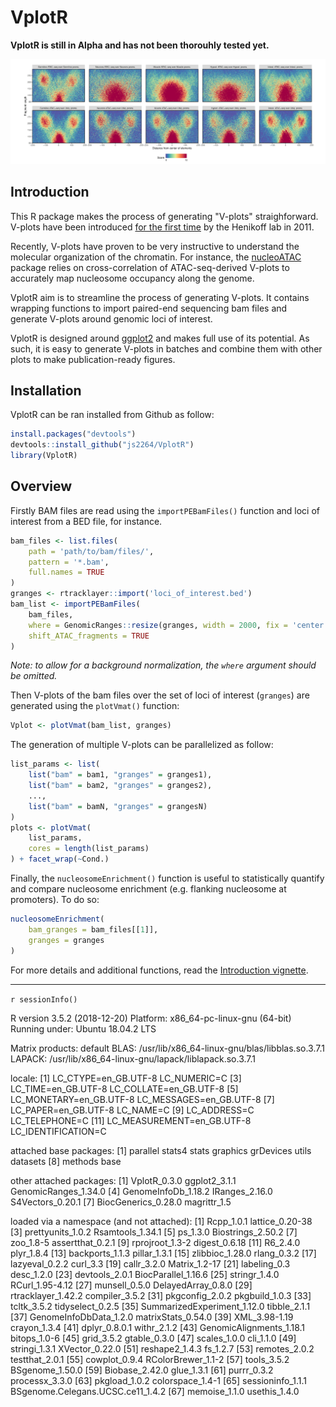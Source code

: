 # VplotR

**VplotR is still in Alpha and has not been thorouhly tested yet.**

![VplotR](examples/png/Comparison_tissue-specific-normalized-Vmats.png)

## Introduction

This R package makes the process of generating "V-plots" straighforward. 
V-plots have been introduced 
[for the first time](https://www.ncbi.nlm.nih.gov/pmc/articles/PMC3215028/) 
by the Henikoff lab in 2011.  

Recently, V-plots have proven to be very instructive to understand the molecular 
organization of the chromatin. For instance, the 
[nucleoATAC]((https://genome.cshlp.org/content/early/2015/08/27/gr.192294.115)) 
package relies on cross-correlation of ATAC-seq-derived V-plots to accurately map 
nucleosome occupancy along the genome.

VplotR aim is to streamline the process of generating V-plots. 
It contains wrapping functions to import paired-end sequencing bam files and 
generate V-plots around genomic loci of interest.

VplotR is designed around [ggplot2](https://ggplot2.tidyverse.org/) 
and makes full use of its potential. As such, it is easy to generate V-plots 
in batches and combine them with other plots to make publication-ready figures.

## Installation

VplotR can be ran installed from Github as follow:

```r
install.packages("devtools")
devtools::install_github("js2264/VplotR")
library(VplotR)
```

## Overview

Firstly BAM files are read using the `importPEBamFiles()` function and loci of
interest from a BED file, for instance.

```r
bam_files <- list.files(
    path = 'path/to/bam/files/', 
    pattern = '*.bam', 
    full.names = TRUE
)
granges <- rtracklayer::import('loci_of_interest.bed')
bam_list <- importPEBamFiles(
    bam_files, 
    where = GenomicRanges::resize(granges, width = 2000, fix = 'center'), 
    shift_ATAC_fragments = TRUE
)
```

*Note: to allow for a background normalization, the `where` argument should be 
omitted.*

Then V-plots of the bam files over the set of loci of interest (`granges`) 
are generated using the `plotVmat()` function:

```r
Vplot <- plotVmat(bam_list, granges)
```

The generation of multiple V-plots can be parallelized as follow:

```r
list_params <- list(
    list("bam" = bam1, "granges" = granges1), 
    list("bam" = bam2, "granges" = granges2), 
    ..., 
    list("bam" = bamN, "granges" = grangesN)
)
plots <- plotVmat(
    list_params, 
    cores = length(list_params)
) + facet_wrap(~Cond.)
```

Finally, the `nucleosomeEnrichment()` function is useful to statistically quantify 
and compare nucleosome enrichment (e.g. flanking nucleosome at promoters). To do so:

```r
nucleosomeEnrichment(
    bam_granges = bam_files[[1]], 
    granges = granges
)
```

For more details and additional functions, read the 
[Introduction vignette](vignettes/Introduction.md).


---

`r sessionInfo()`

R version 3.5.2 (2018-12-20)
Platform: x86_64-pc-linux-gnu (64-bit)
Running under: Ubuntu 18.04.2 LTS

Matrix products: default
BLAS: /usr/lib/x86_64-linux-gnu/blas/libblas.so.3.7.1
LAPACK: /usr/lib/x86_64-linux-gnu/lapack/liblapack.so.3.7.1

locale:
 [1] LC_CTYPE=en_GB.UTF-8       LC_NUMERIC=C
 [3] LC_TIME=en_GB.UTF-8        LC_COLLATE=en_GB.UTF-8
 [5] LC_MONETARY=en_GB.UTF-8    LC_MESSAGES=en_GB.UTF-8
 [7] LC_PAPER=en_GB.UTF-8       LC_NAME=C
 [9] LC_ADDRESS=C               LC_TELEPHONE=C
[11] LC_MEASUREMENT=en_GB.UTF-8 LC_IDENTIFICATION=C

attached base packages:
[1] parallel  stats4    stats     graphics  grDevices utils     datasets
[8] methods   base

other attached packages:
[1] VplotR_0.3.0         ggplot2_3.1.1        GenomicRanges_1.34.0
[4] GenomeInfoDb_1.18.2  IRanges_2.16.0       S4Vectors_0.20.1
[7] BiocGenerics_0.28.0  magrittr_1.5

loaded via a namespace (and not attached):
 [1] Rcpp_1.0.1                        lattice_0.20-38
 [3] prettyunits_1.0.2                 Rsamtools_1.34.1
 [5] ps_1.3.0                          Biostrings_2.50.2
 [7] zoo_1.8-5                         assertthat_0.2.1
 [9] rprojroot_1.3-2                   digest_0.6.18
[11] R6_2.4.0                          plyr_1.8.4
[13] backports_1.1.3                   pillar_1.3.1
[15] zlibbioc_1.28.0                   rlang_0.3.2
[17] lazyeval_0.2.2                    curl_3.3
[19] callr_3.2.0                       Matrix_1.2-17
[21] labeling_0.3                      desc_1.2.0
[23] devtools_2.0.1                    BiocParallel_1.16.6
[25] stringr_1.4.0                     RCurl_1.95-4.12
[27] munsell_0.5.0                     DelayedArray_0.8.0
[29] rtracklayer_1.42.2                compiler_3.5.2
[31] pkgconfig_2.0.2                   pkgbuild_1.0.3
[33] tcltk_3.5.2                       tidyselect_0.2.5
[35] SummarizedExperiment_1.12.0       tibble_2.1.1
[37] GenomeInfoDbData_1.2.0            matrixStats_0.54.0
[39] XML_3.98-1.19                     crayon_1.3.4
[41] dplyr_0.8.0.1                     withr_2.1.2
[43] GenomicAlignments_1.18.1          bitops_1.0-6
[45] grid_3.5.2                        gtable_0.3.0
[47] scales_1.0.0                      cli_1.1.0
[49] stringi_1.3.1                     XVector_0.22.0
[51] reshape2_1.4.3                    fs_1.2.7
[53] remotes_2.0.2                     testthat_2.0.1
[55] cowplot_0.9.4                     RColorBrewer_1.1-2
[57] tools_3.5.2                       BSgenome_1.50.0
[59] Biobase_2.42.0                    glue_1.3.1
[61] purrr_0.3.2                       processx_3.3.0
[63] pkgload_1.0.2                     colorspace_1.4-1
[65] sessioninfo_1.1.1                 BSgenome.Celegans.UCSC.ce11_1.4.2
[67] memoise_1.1.0                     usethis_1.4.0
